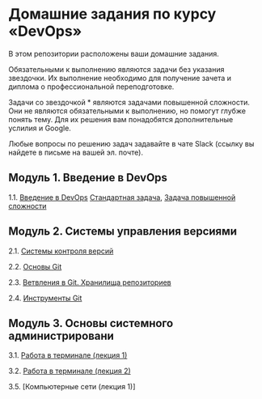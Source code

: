 # Домашние задания по курсу «DevOps»

В этом репозитории расположены ваши домашние задания. 

Обязательными к выполнению являются задачи без указания звездочки. Их выполнение необходимо для получение зачета и диплома о профессиональной переподготовке.

Задачи со звездочкой * являются задачами повышенной сложности. Они не являются обязательными к выполнению, но помогут глубже понять тему. Для их решения вам понадобятся дополнительные услилия и Google.

Любые вопросы по решению задач задавайте в чате Slack (ссылку вы найдете в письме на вашей эл. почте).

## Модуль 1. Введение в DevOps

1.1. [Введение в DevOps](01-intro-01)
[Стандартная задача](https://github.com/netology-code/devops-homeworks/blob/master/01-intro-01/README.md#%D0%B7%D0%B0%D0%B4%D0%B0%D0%BD%D0%B8%D0%B5-1---%D0%BF%D0%BE%D0%B4%D0%B3%D0%BE%D1%82%D0%BE%D0%B2%D0%BA%D0%B0-%D1%80%D0%B0%D0%B1%D0%BE%D1%87%D0%B5%D0%B9-%D1%81%D1%80%D0%B5%D0%B4%D1%8B), [Задача повышенной сложности]()

## Модуль 2. Системы управления версиями

2.1. [Системы контроля версий](02-git-01-vcs)

2.2. [Основы Git](02-git-02-base)

2.3. [Ветвления в Git. Хранилища репозиториев](02-git-03-branching)

2.4. [Инструменты Git](02-git-04-tools)

## Модуль 3. Основы системного администрировани

3.1. [Работа в терминале (лекция 1)](03-sysadmin-01-terminal)

3.2. [Работа в терминале (лекция 2)](03-sysadmin-02-terminal)

3.5. [Компьютерные сети (лекция 1)]
